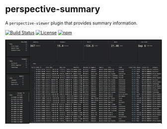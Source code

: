 # perspective-summary

A `perspective-viewer` plugin that provides summary information.

[![Build Status](https://github.com/perspective-community/perspective-summary/workflows/Build%20Status/badge.svg?branch=main)](https://github.com/perspective-community/perspective-summary/actions?query=workflow%3A%22Build+Status%22)
[![License](https://img.shields.io/github/license/perspective-community/perspective-summary.svg)](https://github.com/perspective-community/perspective-summary/)
[![npm](https://img.shields.io/npm/v/perspective-summary)](https://www.npmjs.com/package/perspective-summary)

![](https://raw.githubusercontent.com/perspective-community/perspective-summary/main/docs/img/demo1.gif)
